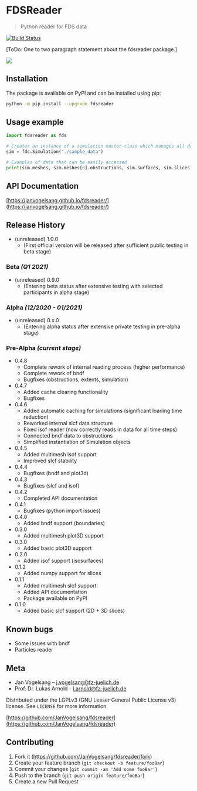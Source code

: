 # FDSReader
> Python reader for FDS data

[![Build Status](https://travis-ci.org/JanVogelsang/fdsreader.svg?branch=master)](https://travis-ci.org/JanVogelsang/fdsreader)

[ToDo: One to two paragraph statement about the fdsreader package.]

![](https://via.placeholder.com/250)

## Installation

The package is available on PyPI and can be installed using pip:  
```sh
python -m pip install --upgrade fdsreader
```

## Usage example
```python
import fdsreader as fds

# Creates an instance of a simulation master-class which manages all data for a given simulation
sim = fds.Simulation("./sample_data")

# Examples of data that can be easily accessed
print(sim.meshes, sim.meshes[0].obstructions, sim.surfaces, sim.slices, sim.boundaries, sim.data_3d, sim.isosurfaces)
```


## API Documentation
[https://janvogelsang.github.io/fdsreader/](https://janvogelsang.github.io/fdsreader/)

## Release History
* (unreleased) 1.0.0
    * (First official version will be released after sufficient public testing in beta stage)

### Beta *(Q1 2021)*
* (unreleased) 0.9.0
    * (Entering beta status after extensive testing with selected participants in alpha stage)
    
### Alpha *(12/2020 - 01/2021)*
* (unreleased) 0.x.0
    * (Entering alpha status after extensive private testing in pre-alpha stage)
    
### Pre-Alpha *(current stage)*
* 0.4.8
    * Complete rework of internal reading process (higher performance)
    * Complete rework of bndf
    * Bugfixes (obstructions, extents, simulation)
* 0.4.7
    * Added cache clearing functionality
    * Bugfixes
* 0.4.6
    * Added automatic caching for simulations (significant loading time reduction) 
    * Reworked internal slcf data structure
    * Fixed isof reader (now correctly reads in data for all time steps)
    * Connected bndf data to obstructions
    * Simplified instantiation of Simulation objects  
* 0.4.5
    * Added multimesh isof support
    * Improved slcf stability
* 0.4.4
    * Bugfixes (bndf and plot3d)
* 0.4.3
    * Bugfixes (slcf and isof)
* 0.4.2
    * Completed API documentation
* 0.4.1
    * Bugfixes (python import issues) 
* 0.4.0
    * Added bndf support (boundaries)
* 0.3.0
    * Added multimesh plot3D support
* 0.3.0
    * Added basic plot3D support
* 0.2.0
    * Added isof support (isosurfaces)
* 0.1.2
    * Added numpy support for slices
* 0.1.1
    * Added multimesh slcf support
    * Added API documentation
    * Package available on PyPI
* 0.1.0
    * Added basic slcf support (2D + 3D slices)

## Known bugs
* Some issues with bndf
* Particles reader

## Meta

*  Jan Vogelsang – j.vogelsang@fz-juelich.de
*  Prof. Dr. Lukas Arnold - l.arnold@fz-juelich.de

Distributed under the LGPLv3 (GNU Lesser General Public License v3) license. See ``LICENSE`` for more information.

[https://github.com/JanVogelsang/fdsreader](https://github.com/JanVogelsang/fdsreader)

## Contributing

1. Fork it (<https://github.com/JanVogelsang/fdsreader/fork>)
2. Create your feature branch (`git checkout -b feature/fooBar`)
3. Commit your changes (`git commit -am 'Add some fooBar'`)
4. Push to the branch (`git push origin feature/fooBar`)
5. Create a new Pull Request
